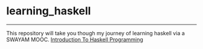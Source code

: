 # learning_haskell
---
This repository will take you though my journey of learning haskell via a SWAYAM MOOC.
[Introduction To Haskell Programming](https://onlinecourses.nptel.ac.in/noc23_cs94/preview)

